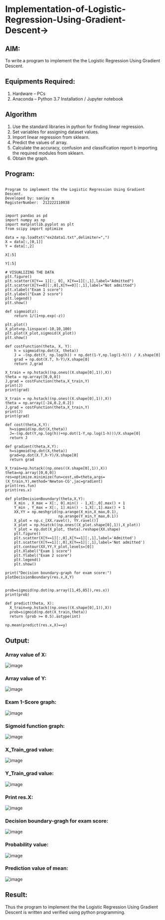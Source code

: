 # Implementation-of-Logistic-Regression-Using-Gradient-Descent->

## AIM:

To write a program to implement the the Logistic Regression Using Gradient Descent.

## Equipments Required:

1. Hardware – PCs
2. Anaconda – Python 3.7 Installation / Jupyter notebook

## Algorithm

1. Use the standard libraries in python for finding linear regression.
2. Set variables for assigning dataset values.
3. Import linear regression from sklearn.
4. Predict the values of array.
5. Calculate the accuracy, confusion and classification report b importing the required modules from sklearn.
6. Obtain the graph.

## Program:

```

Program to implement the the Logistic Regression Using Gradient Descent.
Developed by: sanjay m
RegisterNumber:  212222110038


import pandas as pd
import numpy as np
import matplotlib.pyplot as plt
from scipy import optimize

data = np.loadtxt("ex2data1.txt",delimiter=",")
X = data[:,[0,1]]
Y = data[:,2]

X[:5]

Y[:5]

# VISUALIZING THE DATA
plt.figure()
plt.scatter(X[Y== 1][:, 0], X[Y==1][:,1],label="Admitted")
plt.scatter(X[Y==0][:,0],X[Y==0][:,1],label="Not admitted")
plt.xlabel("Exam 1 score")
plt.ylabel("Exam 2 score")
plt.legend()
plt.show()

def sigmoid(z):
    return 1/(1+np.exp(-z))

plt.plot()
X_plot=np.linspace(-10,10,100)
plt.plot(X_plot,sigmoid(X_plot))
plt.show()

def costFunction(theta, X, Y):
    h = sigmoid(np.dot(X, theta))
    J = -(np.dot(Y, np.log(h)) + np.dot(1-Y,np.log(1-h))) / X.shape[0]
    grad = np.dot(X.T, h-Y)/X.shape[0]
    return J,grad

X_train = np.hstack((np.ones((X.shape[0],1)),X))
theta = np.array([0,0,0])
J,grad = costFunction(theta,X_train,Y)
print(J)
print(grad)

X_train = np.hstack((np.ones((X.shape[0],1)),X))
theta = np.array([-24,0.2,0.2])
J,grad = costFunction(theta,X_train,Y)
print(J)
print(grad)

def cost(theta,X,Y):
  h=sigmoid(np.dot(X,theta))
  J=-(np.dot(Y,np.log(h))+np.dot(1-Y,np.log(1-h)))/X.shape[0]
  return J

def gradient(theta,X,Y):
  h=sigmoid(np.dot(X,theta))
  grad=np.dot(X.T,h-Y)/X.shape[0]
  return grad

X_train=np.hstack((np.ones((X.shape[0],1)),X))
theta=np.array([0,0,0])
res=optimize.minimize(fun=cost,x0=theta,args=(X_train,Y),method='Newton-CG',jac=gradient)
print(res.fun)
print(res.x)

def plotDecisionBoundary(theta,X,Y):
    X_min , X_max = X[:, 0].min() - 1,X[:,0].max() + 1
    Y_min , Y_max = X[:, 1].min() - 1,X[:,1].max() + 1
    XX,YY = np.meshgrid(np.arange(X_min,X_max,0.1),
                        np.arange(Y_min,Y_max,0.1))
    X_plot = np.c_[XX.ravel(), YY.ravel()]
    X_plot = np.hsatck((np.ones((X_plot.shape[0],1)),X_plot))
    Y_plot = np.dot(X_plot, theta).reshape(XX.shape)
    plt.figure()
    plt.scatter(X[Y==1][:,0],X[Y==1][:,1],label='Admitted')
    plt.scatter(X[Y==1][:,0],X[Y==1][:,1],label='Not admitted')
    plt.contour(XX,YY,Y_plot,levels=[0])
    plt.Xlabel("Exam 1 score")
    plt.Ylabel("Exam 2 score")
    plt.legend()
    plt.show()

print("Decision boundary-graph for exam score:")
plotDecisionBoundary(res.x,X,Y)


prob=sigmoid(np.dot(np.array([1,45,85]),res.x))
print(prob)

def predict(theta, X):
  X_train=np.hstack((np.ones((X.shape[0],1)),X))
  prob=sigmoid(np.dot(X_train,theta))
  return (prob >= 0.5).astype(int)

np.mean(predict(res.x,X)==y)

```

## Output:

### Array value of X:

![image](https://github.com/Pradeeppachiyappan/-Implementation-of-Logistic-Regression-Using-Gradient-Descent/assets/118707347/64e299e3-52f6-476d-b33a-67e5bc6747b1)

### Array value of Y:

![image](https://github.com/Pradeeppachiyappan/-Implementation-of-Logistic-Regression-Using-Gradient-Descent/assets/118707347/d3015b94-8f3e-4498-8658-38437e78c8ee)

### Exam 1-Score graph:

![image](https://github.com/Pradeeppachiyappan/-Implementation-of-Logistic-Regression-Using-Gradient-Descent/assets/118707347/ebbef2ac-1dc6-4350-a007-a2bcb517ccc2)

### Sigmoid function graph:

![image](https://github.com/Pradeeppachiyappan/-Implementation-of-Logistic-Regression-Using-Gradient-Descent/assets/118707347/1e2b7e6f-981c-498b-811d-d16107d19c2e)

### X_Train_grad value:

![image](https://github.com/Pradeeppachiyappan/-Implementation-of-Logistic-Regression-Using-Gradient-Descent/assets/118707347/558e3e19-2b36-4caa-b41a-2e39f77c1ae3)

### Y_Train_grad value:

![image](https://github.com/Pradeeppachiyappan/-Implementation-of-Logistic-Regression-Using-Gradient-Descent/assets/118707347/1359be09-0139-4c55-a1b6-ebcb2f8a980f)

### Print res.X:

![image](https://github.com/Pradeeppachiyappan/-Implementation-of-Logistic-Regression-Using-Gradient-Descent/assets/118707347/bc898b21-2b10-4561-8364-f01df4971cf0)

### Decision boundary-gragh for exam score:

![image](https://github.com/Pradeeppachiyappan/-Implementation-of-Logistic-Regression-Using-Gradient-Descent/assets/118707347/b6e1d12e-3f12-442d-a433-d41a06a18cc0)

### Probability value:

![image](https://github.com/Pradeeppachiyappan/-Implementation-of-Logistic-Regression-Using-Gradient-Descent/assets/118707347/9b343fe5-1eaa-4428-a91f-01e9bcb8b9cc)

### Prediction value of mean:

![image](https://github.com/Pradeeppachiyappan/-Implementation-of-Logistic-Regression-Using-Gradient-Descent/assets/118707347/9da6578c-589c-4264-82db-fa4401958b39)

## Result:

Thus the program to implement the the Logistic Regression Using Gradient Descent is written and verified using python programming.
